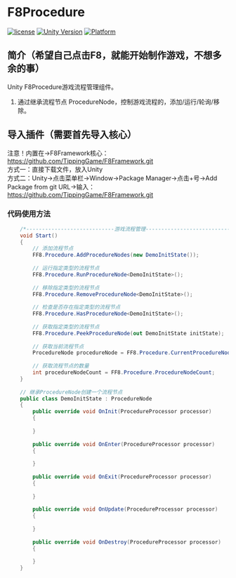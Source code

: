 # F8Procedure

[![license](http://img.shields.io/badge/license-MIT-green.svg)](https://opensource.org/licenses/MIT) 
[![Unity Version](https://img.shields.io/badge/unity-2021.3.15f1-blue)](https://unity.com) 
[![Platform](https://img.shields.io/badge/platform-Win%20%7C%20Android%20%7C%20iOS%20%7C%20Mac%20%7C%20Linux-orange)]() 

## 简介（希望自己点击F8，就能开始制作游戏，不想多余的事）
Unity F8Procedure游戏流程管理组件。
1. 通过继承流程节点 ProcedureNode，控制游戏流程的，添加/运行/轮询/移除。

## 导入插件（需要首先导入核心）
注意！内置在->F8Framework核心：https://github.com/TippingGame/F8Framework.git  
方式一：直接下载文件，放入Unity  
方式二：Unity->点击菜单栏->Window->Package Manager->点击+号->Add Package from git URL->输入：https://github.com/TippingGame/F8Framework.git  

### 代码使用方法
```C#
    /*----------------------------游戏流程管理----------------------------*/
    void Start()
    {
        // 添加流程节点
        FF8.Procedure.AddProcedureNodes(new DemoInitState());
        
        // 运行指定类型的流程节点
        FF8.Procedure.RunProcedureNode<DemoInitState>();
        
        // 移除指定类型的流程节点
        FF8.Procedure.RemoveProcedureNode<DemoInitState>();
        
        // 检查是否存在指定类型的流程节点
        FF8.Procedure.HasProcedureNode<DemoInitState>();
        
        // 获取指定类型的流程节点
        FF8.Procedure.PeekProcedureNode(out DemoInitState initState);
        
        // 获取当前流程节点
        ProcedureNode procedureNode = FF8.Procedure.CurrentProcedureNode;
        
        // 获取流程节点的数量
        int procedureNodeCount = FF8.Procedure.ProcedureNodeCount;
    }
    
    // 继承ProcedureNode创建一个流程节点
    public class DemoInitState : ProcedureNode
    {
        public override void OnInit(ProcedureProcessor processor)
        {
            
        }
        
        public override void OnEnter(ProcedureProcessor processor)
        {
            
        }
    
        public override void OnExit(ProcedureProcessor processor)
        {
            
        }
    
        public override void OnUpdate(ProcedureProcessor processor)
        {
            
        }
        
        public override void OnDestroy(ProcedureProcessor processor)
        {
            
        }
    }
```


